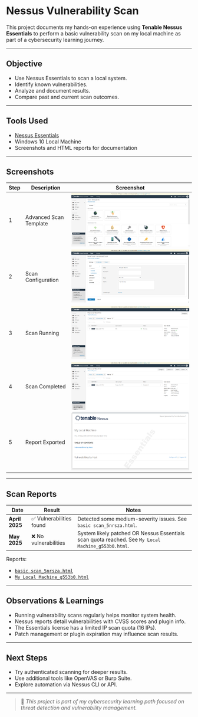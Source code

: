 #  Nessus Vulnerability Scan 

This project documents my hands-on experience using **Tenable Nessus Essentials** to perform a basic vulnerability scan on my local machine as part of a cybersecurity learning journey.

---

##  Objective

- Use Nessus Essentials to scan a local system.
- Identify known vulnerabilities.
- Analyze and document results.
- Compare past and current scan outcomes.

---

##  Tools Used

-  [Nessus Essentials](https://www.tenable.com/products/nessus/nessus-essentials)
-  Windows 10 Local Machine
-  Screenshots and HTML reports for documentation

---

##  Screenshots

| Step | Description | Screenshot |
|------|-------------|------------|
| 1 | Advanced Scan Template | ![](./screenshots/Screenshot%202025-05-29%20203812.png) |
| 2 | Scan Configuration | ![](./screenshots/Screenshot%202025-05-29%20213217.png) |
| 3 | Scan Running | ![](./screenshots/Screenshot%202025-05-29%20204222.png) |
| 4 | Scan Completed | ![](./screenshots/Screenshot%202025-05-29%20204511.png) |
| 5 | Report Exported | ![](./screenshots/Screenshot%202025-05-29%20213139.png) |

---

##  Scan Reports

| Date       | Result         | Notes |
|------------|----------------|-------|
| **April 2025** | ✅ Vulnerabilities found | Detected some medium-severity issues. See `basic scan_5nrsza.html`. |
| **May 2025**   | ❌ No vulnerabilities | System likely patched OR Nessus Essentials scan quota reached. See `My Local Machine_g553b0.html`. |

 Reports:
- [`basic scan_5nrsza.html`](./basic%20scan_5nrsza.html)
- [`My Local Machine_g553b0.html`](./My%20Local%20Machine_g553b0.html)

---

##  Observations & Learnings

- Running vulnerability scans regularly helps monitor system health.
- Nessus reports detail vulnerabilities with CVSS scores and plugin info.
- The Essentials license has a limited IP scan quota (16 IPs).
- Patch management or plugin expiration may influence scan results.

---

##  Next Steps

- Try authenticated scanning for deeper results.
- Use additional tools like OpenVAS or Burp Suite.
- Explore automation via Nessus CLI or API.

---

> 📌 *This project is part of my cybersecurity learning path focused on threat detection and vulnerability management.*
